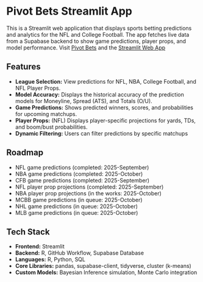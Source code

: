 # Pivot Bets Streamlit App
This is a Streamlit web application that displays sports betting predictions and analytics for the NFL and College Football. The app fetches live data from a Supabase backend to show game predictions, player props, and model performance. Visit [Pivot Bets](https://www.pivotbets.com) and the [Streamlit Web App](https://pivotbets.streamlit.app)

## Features
- **League Selection:** View predictions for NFL, NBA, College Football, and NFL Player Props.
- **Model Accuracy:** Displays the historical accuracy of the prediction models for Moneyline, Spread (ATS), and Totals (O/U).
- **Game Predictions:** Shows predicted winners, scores, and probabilities for upcoming matchups.
- **Player Props:** (NFL) Displays player-specific projections for yards, TDs, and boom/bust probabilities.
- **Dynamic Filtering:** Users can filter predictions by specific matchups

## Roadmap
- NFL game predictions (completed: 2025-September)
- NBA game predictions (completed: 2025-October)
- CFB game predictions (completed: 2025-September)
- NFL player prop projections (completed: 2025-September)
- NBA player prop projections (in the works: 2025-October)
- MCBB game predictions (in queue: 2025-October)
- NHL game predictions (in queue: 2025-October)
- MLB game predictions (in queue: 2025-October)

## Tech Stack
- **Frontend:** Streamlit
- **Backend:** R, GitHub Workflow, Supabase Database
- **Languages:** R, Python, SQL
- **Core Libraries:** pandas, supabase-client, tidyverse, cluster (k-means)
- **Custom Models:** Bayesian Inference simulation, Monte Carlo integration


